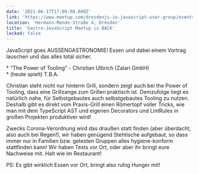 ```yaml
---
date: '2021-06-17T17:00:00.000Z'
link: 'https://www.meetup.com/dresdenjs-io-javascript-user-group/events/wwdfrqyccjbnb/'
location: 'Hermann-Mende-Straße 4, Dresden'
title: 'Gastro-JavaScript Meetup is BACK'
locked: false
---
```

JavaScript goes AUSSENGASTRONOMIE! Essen und dabei einem Vortrag lauschen und das alles total sicher.

\* "The Power of Tooling" - Christian Ulbrich (Zalari GmbH)  
\* (heute spielt) T.B.A.

Christian steht nicht nur hinterm Grill, sondern zeigt auch bei the Power of Tooling, dass eine Grillzange zum Grillen praktisch ist. Demzufolge liegt es natürlich nahe, für Selbstgebautes auch selbstgebautes Tooling zu nutzen. Deshalb gibt es direkt vom Praxis-Grill einen Römertopf voller Tricks, wie man mit dem TypeScript AST und eigenen Decorators und LintRules in großen Projekten produktiver wird!

Zwecks Corona-Verordnung wird das draußen statt finden (aber überdacht, also auch bei Regen!), wir haben genügend Stehtische aufgebaut, so dass immer nur in Familien bzw. getesten Gruppen alles hygiene-konform stattfinden kann! Wir haben Tests vor Ort, oder aber ihr bringt eure Nachweise mit. Halt wie im Restaurant!

PS: Es gibt wirklich Essen vor Ort, bringt also ruhig Hunger mit!
